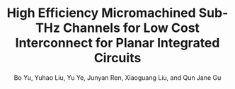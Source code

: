 ---
type: article
title: High Efficiency Micromachined Sub-THz Channels for Low Cost Interconnect for Planar Integrated Circuits
author: Bo Yu, Yuhao Liu, Yu Ye, Junyan Ren, Xiaoguang Liu, and Qun Jane Gu
journal: IEEE Transactions on Microwave Theory and Techniques
volume: 64
number: 1
year: 2016
month: Jan.
doi: 10.1109/TMTT.2015.2504443
pages: 96--105
publisher:
booktitle:
note: 
sort_key: 201601
topic: thz-inter
---